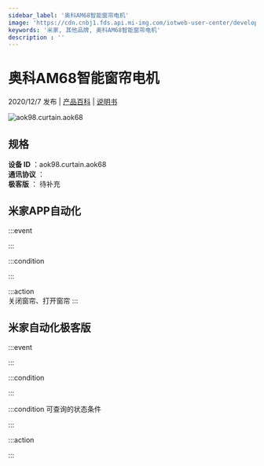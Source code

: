 ```yaml
---
sidebar_label: '奥科AM68智能窗帘电机'
image: 'https://cdn.cnbj1.fds.api.mi-img.com/iotweb-user-center/developer_1679047809624yfw3hr5a.png?GalaxyAccessKeyId=AKVGLQWBOVIRQ3XLEW&Expires=9223372036854775807&Signature=uooM7AGTiUQ2FwS/rTnmMIfA2ck='
keywords: '米家, 其他品牌, 奥科AM68智能窗帘电机'
description : ''
---
```

# 奥科AM68智能窗帘电机

2020/12/7 发布 | [产品百科](https://home.mi.com/webapp/content/baike/product/index.html?model=aok98.curtain.aok68/) | [说明书](https://home.mi.com/views/introduction.html?model=aok98.curtain.aok68&region=cn)

![aok98.curtain.aok68](https://cdn.cnbj1.fds.api.mi-img.com/iotweb-user-center/developer_1679047809624yfw3hr5a.png?GalaxyAccessKeyId=AKVGLQWBOVIRQ3XLEW&Expires=9223372036854775807&Signature=uooM7AGTiUQ2FwS/rTnmMIfA2ck=)

## 规格  
> 
**设备 ID** ：aok98.curtain.aok68  
**通讯协议** ：  
**极客版**  ： 待补充 


## 米家APP自动化  

:::event  

:::

:::condition  

:::

:::action   
关闭窗帘、打开窗帘
:::

## 米家自动化极客版  

:::event  

:::

:::condition  

:::

:::condition 可查询的状态条件  

:::

:::action  

:::

        
